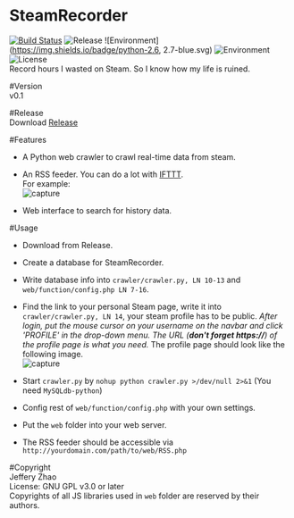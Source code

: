 SteamRecorder
========================
[![Build Status](https://travis-ci.org/zeruniverse/SteamRecorder.svg?branch=master)](https://travis-ci.org/zeruniverse/SteamRecorder)
![Release](https://img.shields.io/github/release/zeruniverse/SteamRecorder.svg)
![Environment](https://img.shields.io/badge/python-2.6, 2.7-blue.svg)
![Environment](https://img.shields.io/badge/PHP-5.2+-blue.svg)
![License](https://img.shields.io/github/license/zeruniverse/SteamRecorder.svg)  
Record hours I wasted on Steam. So I know how my life is ruined.

#Version  
v0.1  
   
#Release  
Download [Release](https://github.com/zeruniverse/SteamRecorder/releases/latest)  
  
#Features  
+ A Python web crawler to crawl real-time data from steam.    
+ An RSS feeder. You can do a lot with [IFTTT](https://ifttt.com/).    
  For example:  
  ![capture](https://cloud.githubusercontent.com/assets/4648756/16863169/e991d118-4a04-11e6-8c3f-afae04e7cb1b.PNG)
  
+ Web interface to search for history data.  
  
#Usage  
+ Download from Release.  
+ Create a database for SteamRecorder.  
+ Write database info into `crawler/crawler.py, LN 10-13` and `web/function/config.php LN 7-16`.
+ Find the link to your personal Steam page, write it into `crawler/crawler.py, LN 14`, your steam profile has to be public.
  *After login, put the mouse cursor on your username on the navbar and click 'PROFILE' in the drop-down menu. The URL (***don't forget https://***) of the profile page is what you need.* The profile page should look like the following image.  
  ![capture](https://cloud.githubusercontent.com/assets/4648756/16862837/0921df26-4a02-11e6-9a66-2ef2bcdb291a.PNG)
  
+ Start `crawler.py` by `nohup python crawler.py >/dev/null 2>&1` (You need `MySQLdb-python`)
+ Config rest of `web/function/config.php` with your own settings.
+ Put the `web` folder into your web server.
+ The RSS feeder should be accessible via `http://yourdomain.com/path/to/web/RSS.php`

#Copyright  
Jeffery Zhao  
License: GNU GPL v3.0 or later  
Copyrights of all JS libraries used in `web` folder are reserved by their authors.
